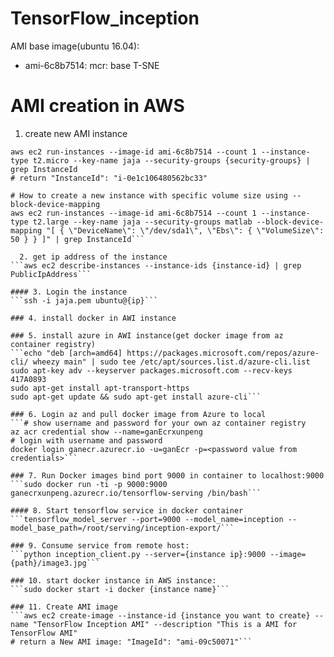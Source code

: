 # TensorFlow_inception
AMI base image(ubuntu 16.04): 
* ami-6c8b7514: mcr: base T-SNE

# AMI creation in AWS
  1. create new AMI instance
```#security-groups: jupyterhub, matlab(we use this one here)
aws ec2 run-instances --image-id ami-6c8b7514 --count 1 --instance-type t2.micro --key-name jaja --security-groups {security-groups} | grep InstanceId
# return "InstanceId": "i-0e1c106480562bc33"

# How to create a new instance with specific volume size using --block-device-mapping
aws ec2 run-instances --image-id ami-6c8b7514 --count 1 --instance-type t2.large --key-name jaja --security-groups matlab --block-device-mapping "[ { \"DeviceName\": \"/dev/sda1\", \"Ebs\": { \"VolumeSize\": 50 } } ]" | grep InstanceId```

  2. get ip address of the instance
```aws ec2 describe-instances --instance-ids {instance-id} | grep PublicIpAddress```

#### 3. Login the instance 
```ssh -i jaja.pem ubuntu@{ip}```

### 4. install docker in AWI instance

### 5. install azure in AWI instance(get docker image from az container registry)
```echo "deb [arch=amd64] https://packages.microsoft.com/repos/azure-cli/ wheezy main" | sudo tee /etc/apt/sources.list.d/azure-cli.list
sudo apt-key adv --keyserver packages.microsoft.com --recv-keys 417A0893
sudo apt-get install apt-transport-https
sudo apt-get update && sudo apt-get install azure-cli```

### 6. Login az and pull docker image from Azure to local
```# show username and password for your own az container registry
az acr credential show --name=ganEcrxunpeng
# login with username and password
docker login ganecr.azurecr.io -u=ganEcr -p=<password value from credentials>```

### 7. Run Docker images bind port 9000 in container to localhost:9000
```sudo docker run -ti -p 9000:9000 ganecrxunpeng.azurecr.io/tensorflow-serving /bin/bash```

#### 8. Start tensorflow service in docker container
```tensorflow_model_server --port=9000 --model_name=inception --model_base_path=/root/serving/inception-export/```

### 9. Consume service from remote host:
```python inception_client.py --server={instance ip}:9000 --image={path}/image3.jpg```

### 10. start docker instance in AWS instance:
```sudo docker start -i docker {instance name}```

### 11. Create AMI image 
```aws ec2 create-image --instance-id {instance you want to create} --name "TensorFlow Inception AMI" --description "This is a AMI for TensorFlow AMI"
# return a New AMI image: "ImageId": "ami-09c50071"```
